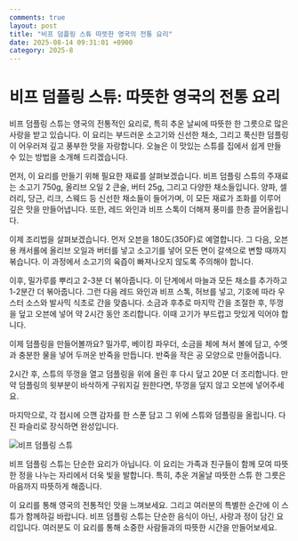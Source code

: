 ```yaml
---
comments: true
layout: post
title: "비프 덤플링 스튜 따뜻한 영국의 전통 요리"
date: 2025-08-14 09:31:01 +0900
category: 2025-8
---
```


# 비프 덤플링 스튜: 따뜻한 영국의 전통 요리

비프 덤플링 스튜는 영국의 전통적인 요리로, 특히 추운 날씨에 따뜻한 한 그릇으로 많은 사랑을 받고 있습니다. 이 요리는 부드러운 소고기와 신선한 채소, 그리고 푹신한 덤플링이 어우러져 깊고 풍부한 맛을 자랑합니다. 오늘은 이 맛있는 스튜를 집에서 쉽게 만들 수 있는 방법을 소개해 드리겠습니다.

먼저, 이 요리를 만들기 위해 필요한 재료를 살펴보겠습니다. 비프 덤플링 스튜의 주재료는 소고기 750g, 올리브 오일 2 큰술, 버터 25g, 그리고 다양한 채소들입니다. 양파, 셀러리, 당근, 리크, 스웨드 등 신선한 채소들이 들어가며, 이 모든 재료가 조화를 이루어 깊은 맛을 만들어냅니다. 또한, 레드 와인과 비프 스톡이 더해져 풍미를 한층 끌어올립니다.

이제 조리법을 살펴보겠습니다. 먼저 오븐을 180도(350F)로 예열합니다. 그 다음, 오븐용 캐서롤에 올리브 오일과 버터를 넣고 소고기를 넣어 모든 면이 갈색으로 변할 때까지 볶습니다. 이 과정에서 소고기의 육즙이 빠져나오지 않도록 주의해야 합니다. 

이후, 밀가루를 뿌리고 2-3분 더 볶아줍니다. 이 단계에서 마늘과 모든 채소를 추가하고 1-2분간 더 볶아줍니다. 그런 다음 레드 와인과 비프 스톡, 허브를 넣고, 기호에 따라 우스터 소스와 발사믹 식초로 간을 맞춥니다. 소금과 후추로 마지막 간을 조절한 후, 뚜껑을 덮고 오븐에 넣어 약 2시간 동안 조리합니다. 이때 고기가 부드럽고 맛있게 익어야 합니다.

이제 덤플링을 만들어볼까요? 밀가루, 베이킹 파우더, 소금을 체에 쳐서 볼에 담고, 수엣과 충분한 물을 넣어 두꺼운 반죽을 만듭니다. 반죽을 작은 공 모양으로 만들어줍니다. 

2시간 후, 스튜의 뚜껑을 열고 덤플링을 위에 올린 후 다시 덮고 20분 더 조리합니다. 만약 덤플링의 윗부분이 바삭하게 구워지길 원한다면, 뚜껑을 덮지 않고 오븐에 넣어주세요. 

마지막으로, 각 접시에 으깬 감자를 한 스푼 담고 그 위에 스튜와 덤플링을 올립니다. 다진 파슬리로 장식하면 완성입니다. 

![비프 덤플링 스튜](https://www.themealdb.com/images/media/meals/uyqrrv1511553350.jpg)

비프 덤플링 스튜는 단순한 요리가 아닙니다. 이 요리는 가족과 친구들이 함께 모여 따뜻한 정을 나누는 자리에서 더욱 빛을 발합니다. 특히, 추운 겨울날 따뜻한 스튜 한 그릇은 마음까지 따뜻하게 해줍니다. 

이 요리를 통해 영국의 전통적인 맛을 느껴보세요. 그리고 여러분의 특별한 순간에 이 스튜가 함께하길 바랍니다. 비프 덤플링 스튜는 단순한 음식이 아닌, 사랑과 정이 담긴 요리입니다. 여러분도 이 요리를 통해 소중한 사람들과의 따뜻한 시간을 만들어보세요.